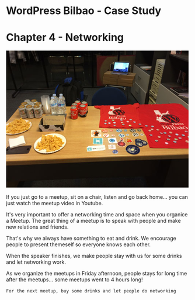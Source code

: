 # WordPress Bilbao - Case Study

# Chapter 4 - Networking

<img src="fig1.jpg" width="500">

If you just go to a meetup, sit on a chair, listen and go back home... you can just watch the meetup video in Youtube.

It's very important to offer a networking time and space when you organice a Meetup. The great thing of a meetup is to speak with people and make new relations and friends.

That's why we always have something to eat and drink. We encourage people to present themeself so everyone knows each other.

When the speaker finishes, we make people stay with us for some drinks and let networking work.

As we organize the meetups in Friday afternoon, people stays for long time after the meetups... some meetups went to 4 hours long!

```
For the next meetup, buy some drinks and let people do networking
```
